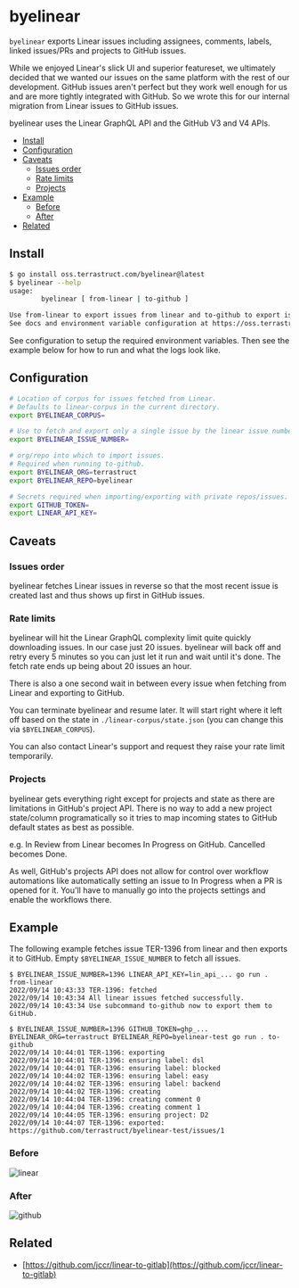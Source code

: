 # byelinear

`byelinear` exports Linear issues including assignees, comments, labels, linked issues/PRs and projects to GitHub issues.

While we enjoyed Linear's slick UI and superior featureset, we ultimately decided that we
wanted our issues on the same platform with the rest of our development. GitHub issues
aren't perfect but they work well enough for us and are more tightly integrated with
GitHub. So we wrote this for our internal migration from Linear issues to GitHub issues.

byelinear uses the Linear GraphQL API and the GitHub V3 and V4 APIs.

<!-- toc -->

- [Install](#install)
- [Configuration](#configuration)
- [Caveats](#caveats)
  * [Issues order](#issues-order)
  * [Rate limits](#rate-limits)
  * [Projects](#projects)
- [Example](#example)
  * [Before](#before)
  * [After](#after)
- [Related](#related)

<!-- tocstop -->

## Install

```sh
$ go install oss.terrastruct.com/byelinear@latest
$ byelinear --help
usage:
        byelinear [ from-linear | to-github ]

Use from-linear to export issues from linear and to-github to export issues to github.
See docs and environment variable configuration at https://oss.terrastruct.com/byelinear
```

See configuration to setup the required environment variables. Then see the example below
for how to run and what the logs look like.

## Configuration

```sh
# Location of corpus for issues fetched from Linear.
# Defaults to linear-corpus in the current directory.
export BYELINEAR_CORPUS=

# Use to fetch and export only a single issue by the linear issue number. Useful for testing.
export BYELINEAR_ISSUE_NUMBER=

# org/repo into which to import issues.
# Required when running to-github.
export BYELINEAR_ORG=terrastruct
export BYELINEAR_REPO=byelinear

# Secrets required when importing/exporting with private repos/issues.
export GITHUB_TOKEN=
export LINEAR_API_KEY=
```

## Caveats

### Issues order

byelinear fetches Linear issues in reverse so that the most recent issue is created last
and thus shows up first in GitHub issues.

### Rate limits

byelinear will hit the Linear GraphQL complexity limit quite quickly downloading issues. In our
case just 20 issues. byelinear will back off and retry every 5 minutes so you can just let
it run and wait until it's done. The fetch rate ends up being about 20 issues an hour.

There is also a one second wait in between every issue when fetching from Linear and
exporting to GitHub.

You can terminate byelinear and resume later. It will start right where it left off based
on the state in `./linear-corpus/state.json` (you can change this via
`$BYELINEAR_CORPUS`).

You can also contact Linear's support and request they raise your rate limit temporarily.

### Projects

byelinear gets everything right except for projects and state as there are limitations in
GitHub's project API. There is no way to add a new project state/column programatically so
it tries to map incoming states to GitHub default states as best as possible.

e.g. In Review from Linear becomes In Progress on GitHub. Cancelled becomes Done.

As well, GitHub's projects API does not allow for control over workflow automations like
automatically setting an issue to In Progress when a PR is opened for it. You'll have to
manually go into the projects settings and enable the workflows there.

## Example

The following example fetches issue TER-1396 from linear and then exports it to GitHub.
Empty `$BYELINEAR_ISSUE_NUMBER` to fetch all issues.

```
$ BYELINEAR_ISSUE_NUMBER=1396 LINEAR_API_KEY=lin_api_... go run . from-linear
2022/09/14 10:43:33 TER-1396: fetched
2022/09/14 10:43:34 All linear issues fetched successfully.
2022/09/14 10:43:34 Use subcommand to-github now to export them to GitHub.
```

```
$ BYELINEAR_ISSUE_NUMBER=1396 GITHUB_TOKEN=ghp_... BYELINEAR_ORG=terrastruct BYELINEAR_REPO=byelinear-test go run . to-github
2022/09/14 10:44:01 TER-1396: exporting
2022/09/14 10:44:01 TER-1396: ensuring label: dsl
2022/09/14 10:44:01 TER-1396: ensuring label: blocked
2022/09/14 10:44:02 TER-1396: ensuring label: easy
2022/09/14 10:44:02 TER-1396: ensuring label: backend
2022/09/14 10:44:02 TER-1396: creating
2022/09/14 10:44:04 TER-1396: creating comment 0
2022/09/14 10:44:04 TER-1396: creating comment 1
2022/09/14 10:44:05 TER-1396: ensuring project: D2
2022/09/14 10:44:07 TER-1396: exported: https://github.com/terrastruct/byelinear-test/issues/1
```

### Before

![linear](./TER-1396-linear.png)

### After

![github](./TER-1396-github.png)

## Related

- [https://github.com/jccr/linear-to-gitlab](https://github.com/jccr/linear-to-gitlab)
